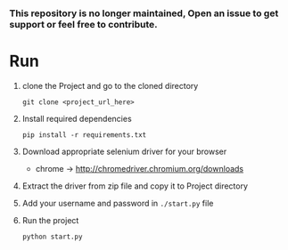 ### This repository is no longer maintained, Open an issue to get support or feel free to contribute.


# Run
1. clone the Project and go to the cloned directory
    ```
    git clone <project_url_here>
    ```
2. Install required dependencies
    ```
    pip install -r requirements.txt
    ```
3. Download appropriate selenium driver for your browser
    - chrome -> http://chromedriver.chromium.org/downloads

4. Extract the driver from zip file and copy it to Project directory

5. Add your username and password in `./start.py` file

6. Run the project
    ```
    python start.py
    ```
